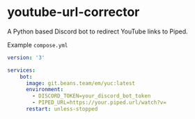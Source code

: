 # youtube-url-corrector
A Python based Discord bot to redirect YouTube links to Piped.

Example `compose.yml`
```yml
version: '3'

services:
    bot:
      image: git.beans.team/em/yuc:latest
      environment:
        - DISCORD_TOKEN=your_discord_bot_token
        - PIPED_URL=https://your.piped.url/watch?v=
      restart: unless-stopped
```
